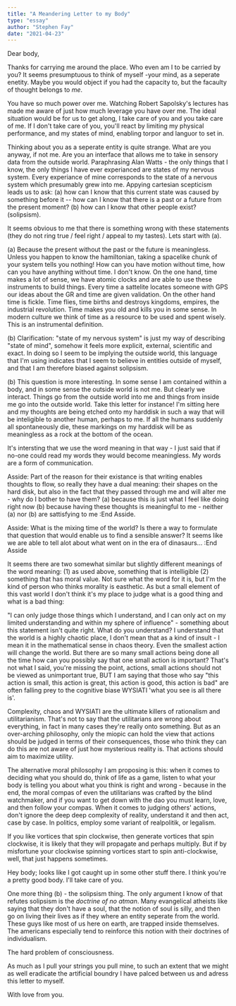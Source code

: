 ```yaml
---
title: "A Meandering Letter to my Body"
type: "essay"
author: "Stephen Fay"
date: "2021-04-23"
---
```


Dear body,

Thanks for carrying me around the place. Who even am I to be carried by you? It seems presumptuous to think of myself -your mind, as a seperate enetity. Maybe you would object if you had the capacity to, but the facaulty of thought belongs to *me*.

You have so much power over me. Watching Robert Sapolsky's lectures has made me aware of just how much leverage you have over me. The ideal situation would be for us to get along, I take care of you and you take care of me. If I don't take care of you, you'll react by limiting my physical performance, and my states of mind, enabling torpor and languor to set in.

Thinking about you as a seperate entity is quite strange. What are you anyway, if not me. Are you an interface that allows me to take in sensory data from the outside world. Paraphrasing Alan Watts - the only things that I know, the only things I have ever experianced are states of my nervous system. Every experiance of mine corresponds to the state of a nervous system which presumably grew into me. Appying cartesian scepticism leads us to ask: (a) how can I know that this current state was caused by something before it -- how can I know that there is a past or a future from the present moment? (b) how can I know that other people exist? (solipsism).

It seems obvious to me that there is something wrong with these statements (they do not ring true / feel right / appeal to my tastes). Lets start with (a).

(a) Because the present without the past or the future is meaningless. Unless you happen to know the hamiltonian, taking a spacelike chunk of your system tells you nothing! How can you have motion without time, how can you have anything without time. I don't know. On the one hand, time makes a lot of sense, we have atomic clocks and are able to use these instruments to build things. Every time a sattelite locates someone with GPS our ideas about the GR and time are given validation. On the other hand time is fickle. Time flies, time births and destroys kingdoms, empires, the industrial revolution. Time makes you old and kills you in some sense. In modern culture we think of time as a resource to be used and spent wisely. This is an instrumental definition.

(b) Clarification: "state of my nervous system" is just my way of describing "state of mind", somehow it feels more explicit, external, scientific and exact. In doing so I seem to be implying the outside world, this language that I'm using indicates that I seem to believe in entities outside of myself, and that I am therefore biased against solipsism.

(b) This question is more interesting. In some sense I am contained within a body, and in some sense the outside world is not me. But clearly we interact. Things go from the outside world into me and things from inside me go into the outside world. Take this letter for instance! I'm sitting here and my thoughts are being etched onto my harddisk in such a way that will be inteligible to another human, perhaps to me. If all the humans suddenly all spontaneously die, these markings on my harddisk will be as meaningless as a rock at the bottom of the ocean.

It's intersting that we use the word meaning in that way - I just said that if no-one could read my words they would become meaningless. My words are a form of communication.

Asside: Part of the reason for their existance is that writing enables thoughts to flow, so really they have a dual meaning: their shapes on the hard disk, but also in the fact that they passed through me and will alter me - why do I bother to have them? (a) because this is just what I feel like doing right now (b) because having these thoughts is meaningful to me - neither (a) nor (b) are sattisfying to me :End Asside.

Asside: What is the mixing time of the world? Is there a way to formulate that question that would enable us to find a sensible answer? It seems like we are able to tell alot about what went on in the era of dinasaurs... :End Asside

It seems there are two somewhat similar but slightly different meanings of the word meaning: (1) as used above, something that is intelligible (2) something that has moral value. Not sure what the word for it is, but I'm the kind of person who thinks morality is easthetic. As but a small element of this vast world I don't think it's my place to judge what is a good thing and what is a bad thing:

"I can only judge those things which I understand, and I can only act on my limited understanding and within my sphere of influence" - something about this statement isn't quite right. What do you understand? I understand that the world is a highly chaotic place, I don't mean that as a kind of insult - I mean it in the mathematical sense in chaos theory. Even the smallest action will change the world. But there are so many small actions being done all the time how can you possibly say that one small action is important? That's not what I said, you're missing the point, actions, small actions should not be viewed as unimportant true, BUT I am saying that those who say "this action is small, this action is great, this action is good, this action is bad" are often falling prey to the cognitive biase WYSIATI 'what you see is all there is'.

Complexity, chaos and WYSIATI are the ultimate killers of rationalism and utilitarianism. That's not to say that the utilitarians are wrong about everything, in fact in many cases they're really onto something. But as an over-arching philosophy, only the miopic can hold the view that actions should be judged in terms of their consequences, those who think they can do this are not aware of just how mysterious reality is. That actions should aim to maximize utility.

The alternative moral philosophy I am proposing is this: when it comes to deciding what you should do, think of life as a game, listen to what your body is telling you about what you think is right and wrong - because in the end, the moral compas of even the utilitarians was crafted by the blind watchmaker, and if you want to get down with the dao you must learn, love, and then follow your compas. When it comes to judging others' actions, don't ignore the deep deep complexity of reality, understand it and then act, case by case. In politics, employ some variant of realpolitik, or legalism.

If you like vortices that spin clockwise, then generate vortices that spin clockwise, it is likely that they will propagate and perhaps multiply. But if by misfortune your clockwise spinning vortices start to spin anti-clockwise, well, that just happens sometimes.

Hey body; looks like I got caught up in some other stuff there. I think you're a pretty good body. I'll take care of you.

One more thing (b) - the solipsism thing. The only argument I know of that refutes solipsism is the *doctrine of no atman*. Many evangelical atheists like saying that they don't have a soul, that the notion of soul is silly, and then go on living their lives as if they where an entity seperate from the world. These guys like most of us here on earth, are trapped inside themselves. The americans especially tend to reinforce this notion with their doctrines of individualism.

The hard problem of consciousness.

As much as I pull your strings you pull mine, to such an extent that we might as well eradicate the artificial boundry I have palced between us and adress this letter to myself.

With love from you.



